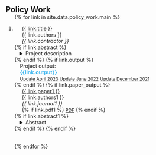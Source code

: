 <h2 id="publications" style="margin: 2px 0px -15px;">Policy Work</h2>

<div class="publications">
<ol class="bibliography">

{% for link in site.data.policy_work.main %}

<li>
<div class="pub-row">
  <div class="col-sm-9" style="position: relative;padding-right: 15px;padding-left: 20px;">
      <div class="title"><a href="{{ link.pdf }}" target="_blank">{{ link.title }}</a></div>
      <div class="author">{{ link.authors }}</div>
      <div class="periodical"><em>{{ link.contractor }}</em> </div>
  </div>
</div>
    {% if link.abstract %}
    <details style="position: relative;padding-right: 15px;padding-left: 15px;"><summary>Project description</summary><div style="text-align: justify">{{link.abstract}}</div></details>
    {% endif %}
    {% if link.output %}
    <div style="position: relative;padding-right: 15px;padding-left: 15px;">Project output: <div style="color: rgb(62, 183, 240); font-weight: bold"> {{link.output}} </div> 
    <div class="links">    
    <a href="{{ link.output1 }}" class="btn btn-sm z-depth-0" role="button" target="_blank" style="font-size:12px;">Update April 2023</a>
    <a href="{{ link.output2 }}" class="btn btn-sm z-depth-0" role="button" target="_blank" style="font-size:12px;">Update June 2022</a>
    <a href="{{ link.output3 }}" class="btn btn-sm z-depth-0" role="button" target="_blank" style="font-size:12px;">Update December 2021</a> </div> </div>
    {% endif %}
    {% if link.paper_output %}
      <div class="col-sm-9" style="position: relative;padding-right: 15px;padding-left: 20px;">
        <div class="title"><a href="{{ link.pdf1 }}" target="_blank">{{ link.paper1 }}</a></div>
        <div class="author">{{ link.authors1 }}</div>
        <div class="periodical"><em>{{ link.journal1 }}</em>
      </div>
        <div class="links">
        {% if link.pdf1 %} 
            <a href="{{ link.pdf1 }}" class="btn btn-sm z-depth-0" role="button" target="_blank" style="font-size:12px;">PDF</a>
        {% endif %}
        </div>
        </div>
        {% if link.abstract1 %}
        <details style="position: relative;padding-right: 15px;padding-left: 15px;"><summary>Abstract</summary><div style="text-align: justify">{{link.abstract1}}</div></details>
        {% endif %}
    {% endif %}
</li>

<br>

{% endfor %}

</ol>
</div>
